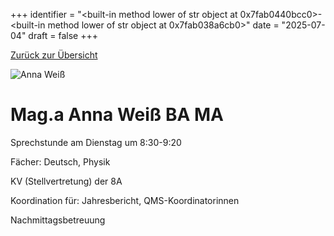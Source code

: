 
+++
identifier = "<built-in method lower of str object at 0x7fab0440bcc0>-<built-in method lower of str object at 0x7fab038a6cb0>"
date = "2025-07-04"
draft = false
+++

 [Zurück zur Übersicht](/schule/lehrpersonal/)

<div class="row">
<div class="column">
<img src="/images/personal/Weiß.jpg" alt="Anna Weiß"> 
</div>
<div class="column">

# Mag.a Anna Weiß BA MA

Sprechstunde am Dienstag um 8:30-9:20

Fächer: Deutsch,  Physik



KV (Stellvertretung) der 8A







Koordination für: Jahresbericht, QMS-Koordinatorinnen

Nachmittagsbetreuung

</div>
</div> 


